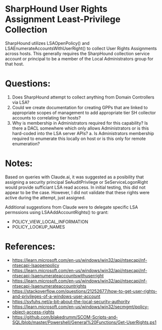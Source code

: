 # SharpHound User Rights Assignment Least-Privilege Collection

SharpHound utilizes LSAOpenPolicy() and LSAEnumerateAccountsWithUserRight() to collect User Rights Assignments across hosts. This generally requires the SharpHound collection service account or principal to be a member of the Local Administrators group for that host.

# Questions:

1. Does SharpHound attempt to collect anything from Domain Controllers via LSA?
2. Could we create documentation for creating GPPs that are linked to appropriate scopes of management to add appropriate tier SH collector accounts to correlating tier hosts?
3. Why is membership in Administrators required for this capability? Is there a DACL somewhere which only allows Administrators or is this hard-coded into the LSA server APIs?
   a. Is Administrators membership required to enumerate this locally on host or is this only for remote enumeration?

# Notes:

Based on queries with Claude.ai, it was suggested as a posibility that assigning a security principal SeAuditPrivilege or SeServiceLogonRight would provide sufficiant LSA read access. In initial testing, this did not appear to be the case. However, I did not validate that these rights were active during the attempt, just assigned.

Additional suggestions from Claude were to delegate specific LSA permssions using LSAAddAccountRights() to grant:

- POLICY_VIEW_LOCAL_INFORMATION
- POLICY_LOOKUP_NAMES

# References:

- https://learn.microsoft.com/en-us/windows/win32/api/ntsecapi/nf-ntsecapi-lsaopenpolicy
- https://learn.microsoft.com/en-us/windows/win32/api/ntsecapi/nf-ntsecapi-lsaenumerateaccountswithuserright
- https://learn.microsoft.com/en-us/windows/win32/api/ntsecapi/nf-ntsecapi-lsaenumerateaccountrights
- https://stackoverflow.com/questions/21252677/how-to-get-user-rights-and-privileges-of-a-windows-user-account
- https://syfuhs.net/a-bit-about-the-local-security-authority
- https://learn.microsoft.com/en-us/windows/win32/secmgmt/policy-object-access-rights
- https://github.com/blakedrumm/SCOM-Scripts-and-SQL/blob/master/Powershell/General%20Functions/Get-UserRights.ps1
